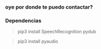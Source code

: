 ### oye por donde te puedo contactar?
### Dependencias
> pip3 install SpeechRecognition pydub

> pip3 install pyaudio

